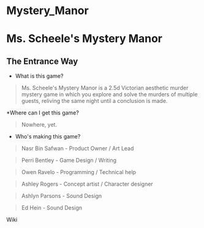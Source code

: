 # Mystery_Manor
 
# Ms. Scheele's Mystery Manor
## The Entrance Way

* What is this game?
> Ms. Scheele's Mystery Manor is a 2.5d Victorian aesthetic murder mystery game in which you explore and solve the murders of multiple guests, reliving the same night until a conclusion is made.

*Where can I get this game?
> Nowhere, yet.

* Who's making this game?
> Nasr Bin Safwan - Product Owner / Art Lead

> Perri Bentley - Game Design / Writing

> Owen Ravelo - Programming / Technical help

> Ashley Rogers - Concept artist / Character designer

> Ashlyn Parsons - Sound Design

> Ed Hein - Sound Design

Wiki

